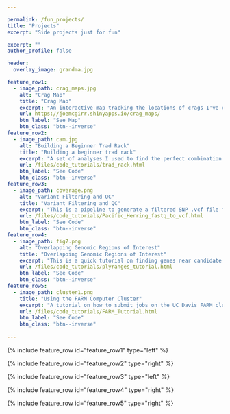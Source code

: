 ```yaml
---

permalink: /fun_projects/
title: "Projects"
excerpt: "Side projects just for fun"

excerpt: ""
author_profile: false

header:
  overlay_image: grandma.jpg

feature_row1:
  - image_path: crag_maps.jpg
    alt: "Crag Map"
    title: "Crag Map"
    excerpt: "An interactive map tracking the locations of crags I've climbed at. Built with R shiny. Git Repo: joemcgirr/rock_climbing/crag_maps"
    url: https://joemcgirr.shinyapps.io/crag_maps/
    btn_label: "See Map"
    btn_class: "btn--inverse"  
feature_row2:
  - image_path: cam.jpg
    alt: "Building a Beginner Trad Rack"
    title: "Building a beginner trad rack"
    excerpt: "A set of analyses I used to find the perfect combination of rock climbing gear. I collected data for trad equipment offered by several manufacturers to compare price/quality tradeoffs."
    url: /files/code_tutorials/trad_rack.html
    btn_label: "See Code"
    btn_class: "btn--inverse"  
feature_row3:
  - image_path: coverage.png
    alt: "Variant Filtering and QC"
    title: "Variant Filtering and QC"
    excerpt: "This is a pipeline to generate a filtered SNP .vcf file from raw .fastq files. The approach is designed for hundreds of whole-genome low coverage sequences."
    url: /files/code_tutorials/Pacific_Herring_fastq_to_vcf.html
    btn_label: "See Code"
    btn_class: "btn--inverse"
feature_row4:
  - image_path: fig7.png
    alt: "Overlapping Genomic Regions of Interest"
    title: "Overlapping Genomic Regions of Interest"
    excerpt: "This is a quick tutorial on finding genes near candidate SNPs using my favorite R package plyranges."
    url: /files/code_tutorials/plyranges_tutorial.html
    btn_label: "See Code"
    btn_class: "btn--inverse"
feature_row5:
  - image_path: cluster1.png
    title: "Using the FARM Computer Cluster"
    excerpt: "A tutorial on how to submit jobs on the UC Davis FARM cluster. Developed for ECL243 (Ecological Genomics graduate level course)"
    url: /files/code_tutorials/FARM_Tutorial.html
    btn_label: "See Code"
    btn_class: "btn--inverse"
    
---
```





{% include feature_row id="feature_row1" type="left" %}

{% include feature_row id="feature_row2" type="right" %}

{% include feature_row id="feature_row3" type="left" %}

{% include feature_row id="feature_row4" type="right" %}

{% include feature_row id="feature_row5" type="right" %}





